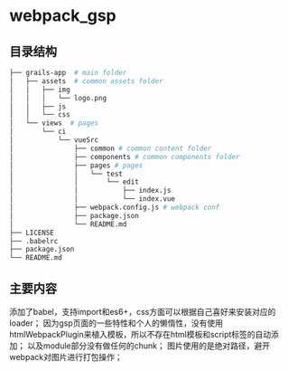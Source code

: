 # webpack_gsp


## 目录结构

```bash
├── grails-app  # main folder
│   ├── assets  # common assets folder
│   │   ├── img
│   │   │   └── logo.png
│   │   ├── js
│   │   └── css
│   └── views  # pages
│       └── ci
│           └── vueSrc
│               ├── common # common content folder
│               ├── components # common components folder
│               ├── pages # pages
│               │   └── test
│               │       └── edit
│               │           ├── index.js
│               │           └── index.vue
│               ├── webpack.config.js # webpack conf
│               ├── package.json
│               └── README.md
├── LICENSE
├── .babelrc         
├── package.json
└── README.md
```

## 主要内容

添加了babel，支持import和es6+，css方面可以根据自己喜好来安装对应的loader；
因为gsp页面的一些特性和个人的懒惰性，没有使用htmlWebpackPlugin来植入模板，所以不存在html模板和script标签的自动添加；
以及module部分没有做任何的chunk；
图片使用的是绝对路径，避开webpack对图片进行打包操作；
